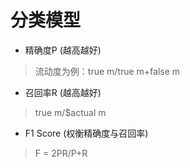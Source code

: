 # 分类模型
- 精确度P (越高越好)
> 流动度为例：true m/true m+false m

 - 召回率R (越高越好)
>true m/$actual m

- F1 Score (权衡精确度与召回率)
> F = 2PR/P+R
